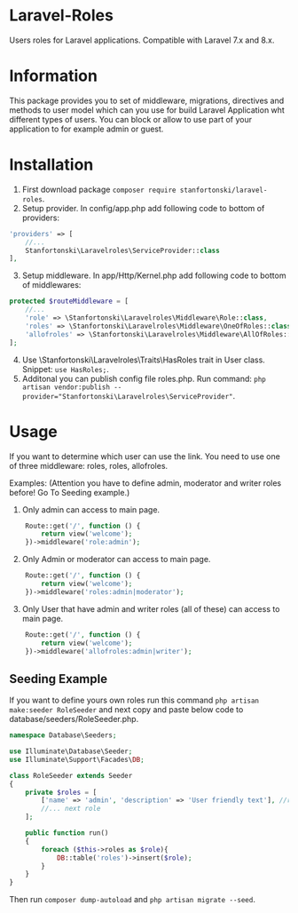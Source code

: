 # Laravel-Roles
Users roles for Laravel applications. Compatible with Laravel 7.x and 8.x.

# Information
This package provides you to set of middleware, migrations, directives and methods to user model which can you use for build Laravel Application wht different types of users. You can block or allow to use part of your application to for example admin or guest.

# Installation
1. First download package `composer require stanfortonski/laravel-roles`.
2. Setup provider. In config/app.php add following code to bottom of providers:
```php
'providers' => [
    //...
    Stanfortonski\Laravelroles\ServiceProvider::class
],
```
3. Setup middleware. In app/Http/Kernel.php add following code to bottom of middlewares:
```php
protected $routeMiddleware = [
    //...
    'role' => \Stanfortonski\Laravelroles\Middleware\Role::class,
    'roles' => \Stanfortonski\Laravelroles\Middleware\OneOfRoles::class,
    'allofroles' => \Stanfortonski\Laravelroles\Middleware\AllOfRoles::class
];
```
4. Use \Stanfortonski\Laravelroles\Traits\HasRoles trait in User class. Snippet: `use HasRoles;`.
5. Additonal you can publish config file roles.php. Run command: `php artisan vendor:publish --provider="Stanfortonski\Laravelroles\ServiceProvider"`.

# Usage
If you want to determine which user can use the link. You need to use one of three middleware: roles, roles, allofroles.

Examples: (Attention you have to define admin, moderator and writer roles before! Go To Seeding example.)
1. Only admin can access to main page. 
```php
    Route::get('/', function () {
        return view('welcome');
    })->middleware('role:admin');
```
2. Only Admin or moderator can access to main page. 
```php
    Route::get('/', function () {
        return view('welcome');
    })->middleware('roles:admin|moderator');
```
3. Only User that have admin and writer roles (all of these) can access to main page. 
```php
    Route::get('/', function () {
        return view('welcome');
    })->middleware('allofroles:admin|writer');
```

## Seeding Example
If you want to define yours own roles run this command `php artisan make:seeder RoleSeeder` and next copy and paste below code to database/seeders/RoleSeeder.php.
```php
namespace Database\Seeders;

use Illuminate\Database\Seeder;
use Illuminate\Support\Facades\DB;

class RoleSeeder extends Seeder
{
    private $roles = [
        ['name' => 'admin', 'description' => 'User friendly text'], //role I
        //... next role
    ];

    public function run()
    {
        foreach ($this->roles as $role){
            DB::table('roles')->insert($role);
        }
    }
}
```
Then run `composer dump-autoload` and `php artisan migrate --seed`.
